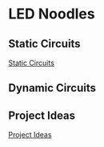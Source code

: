 # LED Noodles

## Static Circuits
[Static Circuits]()

## Dynamic Circuits

## Project Ideas

[Project Ideas](project-ideas.md)